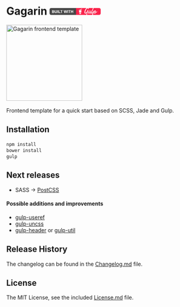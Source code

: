 # Gagarin [![built with gulp](gulp-badge.png)](http://gulpjs.com)

<img width="200" height="200" src="https://raw.githubusercontent.com/neonick/gagarin/master/src/img/logo.png" title="Gagarin frontend template">

Frontend template for a quick start based on SCSS, Jade and Gulp.

## Installation

```
npm install
bower install
gulp
```

## Next releases

- SASS → [PostCSS](https://github.com/postcss/postcss "PostCSS")

#### Possible additions and improvements

- [gulp-useref](https://github.com/jonkemp/gulp-useref)
- [gulp-uncss](https://github.com/ben-eb/gulp-uncss)
- [gulp-header](https://github.com/tracker1/gulp-header) or [gulp-util](https://github.com/gulpjs/gulp-util)


## Release History

The changelog can be found in the [Changelog.md](Changelog.md) file.

## License

The MIT License, see the included [License.md](License.md) file.
